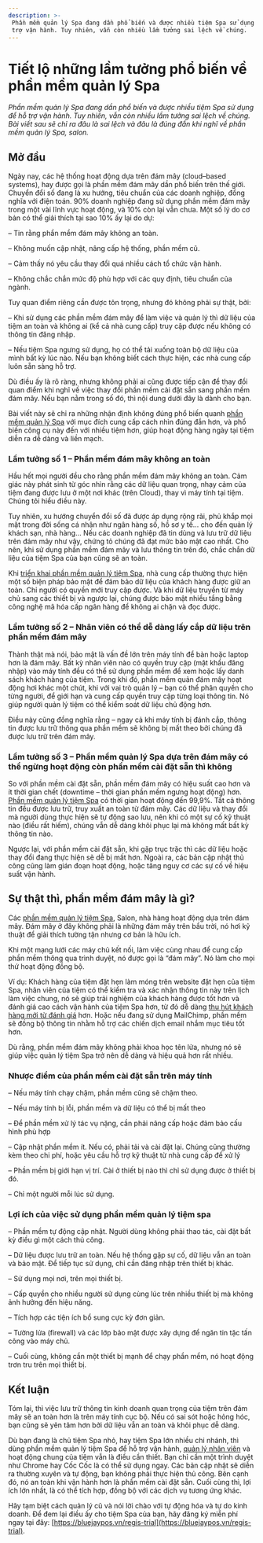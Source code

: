 ```yaml
---
description: >-
 Phần mềm quản lý Spa đang dần phổ biến và được nhiều tiệm Spa sử dụng để hỗ
 trợ vận hành. Tuy nhiên, vẫn còn nhiều lầm tưởng sai lệch về chúng.
---
```


# Tiết lộ những lầm tưởng phổ biến về phần mềm quản lý Spa

_Phần mềm quản lý Spa đang dần phổ biến và được nhiều tiệm Spa sử dụng để hỗ trợ vận hành. Tuy nhiên, vẫn còn nhiều lầm tưởng sai lệch về chúng. Bài viết sau sẽ chỉ ra đâu là sai lệch và đâu là đúng đắn khi nghĩ về phần mềm quản lý Spa, salon._

## Mở đầu

Ngày nay, các hệ thống hoạt động dựa trên đám mây (cloud–based systems), hay được gọi là phần mềm đám mây dần phổ biến trên thế giới. Chuyển đổi số đang là xu hướng, tiêu chuẩn của các doanh nghiệp, đồng nghĩa với điện toán. 90% doanh nghiệp đang sử dụng phần mềm đám mây trong một vài lĩnh vực hoạt động, và 10% còn lại vẫn chưa. Một số lý do cơ bản có thể giải thích tại sao 10% ấy lại do dự:

– Tin rằng phần mềm đám mây không an toàn.

– Không muốn cập nhật, nâng cấp hệ thống, phần mềm cũ.

– Cảm thấy nó yêu cầu thay đổi quá nhiều cách tổ chức vận hành.

– Không chắc chắn mức độ phù hợp với các quy định, tiêu chuẩn của ngành.

Tuy quan điểm riêng cần được tôn trọng, nhưng đó không phải sự thật, bởi:

– Khi sử dụng các phần mềm đám mây để làm việc và quản lý thì dữ liệu của tiệm an toàn và không ai (kể cả nhà cung cấp) truy cập được nếu không có thông tin đăng nhập.

– Nếu tiệm Spa ngưng sử dụng, họ có thể tải xuống toàn bộ dữ liệu của mình bất kỳ lúc nào. Nếu bạn không biết cách thực hiện, các nhà cung cấp luôn sẵn sàng hỗ trợ.

Dù điều ấy là rõ ràng, nhưng không phải ai cũng được tiếp cận để thay đổi quan điểm khi nghĩ về việc thay đổi phần mềm cài đặt sẵn sang phần mềm đám mây. Nếu bạn nằm trong số đó, thì nội dung dưới đây là dành cho bạn.

Bài viết này sẽ chỉ ra những nhận định không đúng phổ biến quanh [phần mềm quản lý Spa](https://bluejaypos.vn/article/tai-sao-phan-mem-quan-ly-spa-lai-can-thiet-195) với mục đích cung cấp cách nhìn đúng đắn hơn, và phổ biến công cụ này đến với nhiều tiệm hơn, giúp hoạt động hàng ngày tại tiệm diễn ra dễ dàng và liền mạch.

### Lầm tưởng số 1 – Phần mềm đám mây không an toàn

Hầu hết mọi người đều cho rằng phần mềm đám mây không an toàn. Cảm giác này phát sinh từ góc nhìn rằng các dữ liệu quan trọng, nhạy cảm của tiệm đang được lưu ở một nơi khác (trên Cloud), thay vì máy tính tại tiệm. Chúng tôi hiểu điều này.

Tuy nhiên, xu hướng chuyển đổi số đã được áp dụng rộng rãi, phủ khắp mọi mặt trong đời sống cá nhân như ngân hàng số, hồ sơ y tế… cho đến quản lý khách sạn, nhà hàng… Nếu các doanh nghiệp đã tin dùng và lưu trữ dữ liệu trên đám mây như vậy, chứng tỏ chúng đã đạt mức bảo mật cao nhất. Cho nên, khi sử dụng phần mềm đám mây và lưu thông tin trên đó, chắc chắn dữ liệu của tiệm Spa của bạn cũng sẽ an toàn.

Khi [triển khai phần mềm quản lý tiệm Spa](https://bluejaypos.vn/article/4-ly-do-tai-sao-tiem-spa-nen-su-dung-phan-mem-de-quan-ly-viec-kinh-doanh-202), nhà cung cấp thường thực hiện một số biện pháp bảo mật để đảm bảo dữ liệu của khách hàng được giữ an toàn. Chỉ người có quyền mới truy cập được. Và khi dữ liệu truyền từ máy chủ sang các thiết bị và ngược lại, chúng được bảo mật nhiều tầng bằng công nghệ mã hóa cấp ngân hàng để không ai chặn và đọc được.

### Lầm tưởng số 2 – Nhân viên có thể dễ dàng lấy cắp dữ liệu trên phần mềm đám mây

Thành thật mà nói, bảo mật là vấn đề lớn trên máy tính để bàn hoặc laptop hơn là đám mây. Bất kỳ nhân viên nào có quyền truy cập (mật khẩu đăng nhập) vào máy tính đều có thể sử dụng phần mềm để xem hoặc lấy danh sách khách hàng của tiệm. Trong khi đó, phần mềm quản đám mây hoạt động hơi khác một chút, khi với vai trò quản lý – bạn có thể phân quyền cho từng người, để giới hạn và cung cấp quyền truy cập từng loại thông tin. Nó giúp người quản lý tiệm có thể kiểm soát dữ liệu chủ động hơn.

Điều này cũng đồng nghĩa rằng – ngay cả khi máy tính bị đánh cắp, thông tin được lưu trữ thông qua phần mềm sẽ không bị mất theo bởi chúng đã được lưu trữ trên đám mây.

### Lầm tưởng số 3 – Phần mềm quản lý Spa dựa trên đám mây có thể ngừng hoạt động còn phần mềm cài đặt sẵn thì không

So với phần mềm cài đặt sẵn, phần mềm đám mây có hiệu suất cao hơn và ít thời gian chết (downtime – thời gian phần mềm ngưng hoạt động) hơn.[ Phần mềm quản lý tiệm Spa](https://bluejaypos.vn/nails) có thời gian hoạt động đến 99,9%. Tất cả thông tin đều được lưu trữ, truy xuất an toàn từ đám mây. Các dữ liệu và thay đổi mà người dùng thực hiện sẽ tự động sao lưu, nên khi có một sự cố kỹ thuật nào (điều rất hiếm), chúng vẫn dễ dàng khôi phục lại mà không mất bất kỳ thông tin nào.

Ngược lại, với phần mềm cài đặt sẵn, khi gặp trục trặc thì các dữ liệu hoặc thay đổi đang thực hiện sẽ dễ bị mất hơn. Ngoài ra, các bản cập nhật thủ công cũng làm gián đoạn hoạt động, hoặc tăng nguy cơ các sự cố về hiệu suất vận hành.

## Sự thật thì, phần mềm đám mây là gì?

Các [phần mềm quản lý tiệm Spa](https://bluejaypos.vn/article/phan-mem-quan-ly-tiem-spa-la-gi-lam-the-nao-de-lua-chon-phu-hop-voi-tiem-spa-cua-ban-192), Salon, nhà hàng hoạt động dựa trên đám mây. Đám mây ở đây không phải là những đám mây trên bầu trời, nó hơi kỹ thuật để giải thích tường tận nhưng cơ bản là hữu ích.

Khi một mạng lưới các máy chủ kết nối, làm việc cùng nhau để cung cấp phần mềm thông qua trình duyệt, nó được gọi là “đám mây”. Nó làm cho mọi thứ hoạt động đồng bộ.

Ví dụ: Khách hàng của tiệm đặt hẹn làm móng trên website đặt hẹn của tiệm Spa, nhân viên của tiệm có thể kiểm tra và xác nhận thông tin này trên lịch làm việc chung, nó sẽ giúp trải nghiệm của khách hàng được tốt hơn và đánh giá cao cách vận hành của tiệm Spa hơn, từ đó dễ dàng [thu hút khách hàng mới từ đánh giá](https://bluejaypos.vn/article/lam-the-nao-de-thu-hut-them-khach-hang-den-tiem-spa-thong-qua-bai-danh-gia-truc-tuyen-203) hơn. Hoặc nếu đang sử dụng MailChimp, phần mềm sẽ đồng bộ thông tin nhằm hỗ trợ các chiến dịch email nhắm mục tiêu tốt hơn.

Dù rằng, phần mềm đám mây không phải khoa học tên lửa, nhưng nó sẽ giúp việc quản lý tiệm Spa trở nên dễ dàng và hiệu quả hơn rất nhiều.

### Nhược điểm của phần mềm cài đặt sẵn trên máy tính

– Nếu máy tính chạy chậm, phần mềm cũng sẽ chậm theo.

– Nếu máy tính bị lỗi, phần mềm và dữ liệu có thể bị mất theo

– Để phần mềm xử lý tác vụ nặng, cần phải nâng cấp hoặc đảm bảo cấu hình phù hợp

– Cập nhật phần mềm ít. Nếu có, phải tải và cài đặt lại. Chúng cũng thường kèm theo chi phí, hoặc yêu cầu hỗ trợ kỹ thuật từ nhà cung cấp để xử lý

– Phần mềm bị giới hạn vị trí. Cài ở thiết bị nào thì chỉ sử dụng được ở thiết bị đó.

– Chỉ một người mỗi lúc sử dụng.

### Lợi ích của việc sử dụng phần mềm quản lý tiệm spa

– Phần mềm tự động cập nhật. Người dùng không phải thao tác, cài đặt bất kỳ điều gì một cách thủ công.

– Dữ liệu được lưu trữ an toàn. Nếu hệ thống gặp sự cố, dữ liệu vẫn an toàn và bảo mật. Để tiếp tục sử dụng, chỉ cần đăng nhập trên thiết bị khác.

– Sử dụng mọi nơi, trên mọi thiết bị.

– Cấp quyền cho nhiều người sử dụng cùng lúc trên nhiều thiết bị mà không ảnh hưởng đến hiệu năng.

– Tích hợp các tiện ích bổ sung cực kỳ đơn giản.

– Tường lửa (firewall) và các lớp bảo mật được xây dựng để ngăn tin tặc tấn công vào máy chủ.

– Cuối cùng, không cần một thiết bị mạnh để chạy phần mềm, nó hoạt động trơn tru trên mọi thiết bị.

## Kết luận

Tóm lại, thì việc lưu trữ thông tin kinh doanh quan trọng của tiệm trên đám mây sẽ an toàn hơn là trên máy tính cục bộ. Nếu có sai sót hoặc hỏng hóc, bạn cũng sẽ yên tâm hơn bởi dữ liệu vẫn an toàn và khôi phục dễ dàng.

Dù bạn đang là chủ tiệm Spa nhỏ, hay tiệm Spa lớn nhiều chi nhánh, thì dùng phần mềm quản lý tiệm Spa để hỗ trợ vận hành, [quản lý nhân viên](https://bluejaypos.vn/article/7-cach-de-quan-ly-nhan-vien-tiem-spa-hieu-qua-hon-205) và hoạt động chung của tiệm vẫn là điều cần thiết. Bạn chỉ cần một trình duyệt như Chrome hay Cốc Cốc là có thể sử dụng ngay. Các bản cập nhật sẽ diễn ra thường xuyên và tự động, bạn không phải thực hiện thủ công. Bên cạnh đó, nó an toàn khi vận hành hơn là phần mềm cài đặt sẵn. Cuối cùng thì, lợi ích lớn nhất, là có thể tích hợp, đồng bộ với các dịch vụ tương ứng khác.

Hãy tạm biệt cách quản lý cũ và nói lời chào với tự động hóa và tự do kinh doanh. Để đem lại điều ấy cho tiệm Spa của bạn, hãy đăng ký miễn phí ngay tại đây: [https://bluejaypos.vn/regis-trial](https://bluejaypos.vn/regis-trial).

